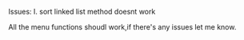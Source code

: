 Issues:
  I. sort linked list method doesnt work 

All the menu functions shoudl work,if there's any issues let me know.

